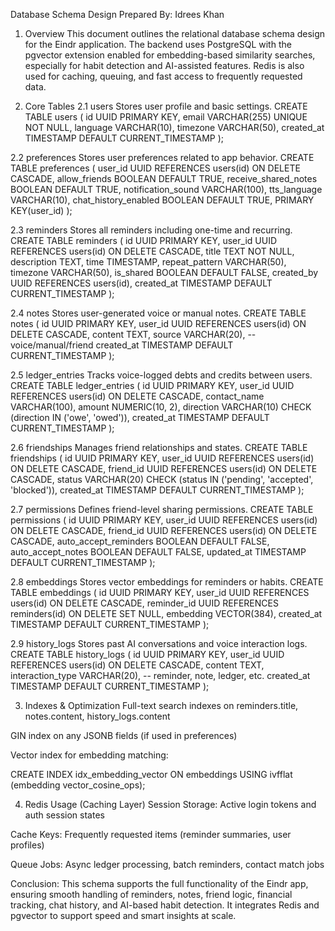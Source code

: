 Database Schema Design
Prepared By: Idrees Khan

1. Overview
This document outlines the relational database schema design for the Eindr application. The backend uses PostgreSQL with the pgvector extension enabled for embedding-based similarity searches, especially for habit detection and AI-assisted features. Redis is also used for caching, queuing, and fast access to frequently requested data.

2. Core Tables
2.1 users
Stores user profile and basic settings.
CREATE TABLE users (
 id UUID PRIMARY KEY,
 email VARCHAR(255) UNIQUE NOT NULL,
 language VARCHAR(10),
 timezone VARCHAR(50),
 created\_at TIMESTAMP DEFAULT CURRENT\_TIMESTAMP
);

2.2 preferences
Stores user preferences related to app behavior.
CREATE TABLE preferences (
 user\_id UUID REFERENCES users(id) ON DELETE CASCADE,
 allow\_friends BOOLEAN DEFAULT TRUE,
 receive\_shared\_notes BOOLEAN DEFAULT TRUE,
 notification\_sound VARCHAR(100),
 tts\_language VARCHAR(10),
 chat\_history\_enabled BOOLEAN DEFAULT TRUE,
 PRIMARY KEY(user\_id)
);

2.3 reminders
Stores all reminders including one-time and recurring.
CREATE TABLE reminders (
 id UUID PRIMARY KEY,
 user\_id UUID REFERENCES users(id) ON DELETE CASCADE,
 title TEXT NOT NULL,
 description TEXT,
 time TIMESTAMP,
 repeat\_pattern VARCHAR(50),
 timezone VARCHAR(50),
 is\_shared BOOLEAN DEFAULT FALSE,
 created\_by UUID REFERENCES users(id),
 created\_at TIMESTAMP DEFAULT CURRENT\_TIMESTAMP
);

2.4 notes
Stores user-generated voice or manual notes.
CREATE TABLE notes (
 id UUID PRIMARY KEY,
 user\_id UUID REFERENCES users(id) ON DELETE CASCADE,
 content TEXT,
 source VARCHAR(20), -- voice/manual/friend
 created\_at TIMESTAMP DEFAULT CURRENT\_TIMESTAMP
);

2.5 ledger\_entries
Tracks voice-logged debts and credits between users.
CREATE TABLE ledger\_entries (
 id UUID PRIMARY KEY,
 user\_id UUID REFERENCES users(id) ON DELETE CASCADE,
 contact\_name VARCHAR(100),
 amount NUMERIC(10, 2),
 direction VARCHAR(10) CHECK (direction IN ('owe', 'owed')),
 created\_at TIMESTAMP DEFAULT CURRENT\_TIMESTAMP
);

2.6 friendships
Manages friend relationships and states.
CREATE TABLE friendships (
 id UUID PRIMARY KEY,
 user\_id UUID REFERENCES users(id) ON DELETE CASCADE,
 friend\_id UUID REFERENCES users(id) ON DELETE CASCADE,
 status VARCHAR(20) CHECK (status IN ('pending', 'accepted', 'blocked')),
 created\_at TIMESTAMP DEFAULT CURRENT\_TIMESTAMP
);

2.7 permissions
Defines friend-level sharing permissions.
CREATE TABLE permissions (
 id UUID PRIMARY KEY,
 user\_id UUID REFERENCES users(id) ON DELETE CASCADE,
 friend\_id UUID REFERENCES users(id) ON DELETE CASCADE,
 auto\_accept\_reminders BOOLEAN DEFAULT FALSE,
 auto\_accept\_notes BOOLEAN DEFAULT FALSE,
 updated\_at TIMESTAMP DEFAULT CURRENT\_TIMESTAMP
);

2.8 embeddings
Stores vector embeddings for reminders or habits.
CREATE TABLE embeddings (
 id UUID PRIMARY KEY,
 user\_id UUID REFERENCES users(id) ON DELETE CASCADE,
 reminder\_id UUID REFERENCES reminders(id) ON DELETE SET NULL,
 embedding VECTOR(384),
 created\_at TIMESTAMP DEFAULT CURRENT\_TIMESTAMP
);

2.9 history\_logs
Stores past AI conversations and voice interaction logs.
CREATE TABLE history\_logs (
 id UUID PRIMARY KEY,
 user\_id UUID REFERENCES users(id) ON DELETE CASCADE,
 content TEXT,
 interaction\_type VARCHAR(20), -- reminder, note, ledger, etc.
 created\_at TIMESTAMP DEFAULT CURRENT\_TIMESTAMP
);


3. Indexes & Optimization
Full-text search indexes on reminders.title, notes.content, history\_logs.content

GIN index on any JSONB fields (if used in preferences)

Vector index for embedding matching:

CREATE INDEX idx\_embedding\_vector ON embeddings USING ivfflat (embedding vector\_cosine\_ops);


4. Redis Usage (Caching Layer)
Session Storage: Active login tokens and auth session states

Cache Keys: Frequently requested items (reminder summaries, user profiles)

Queue Jobs: Async ledger processing, batch reminders, contact match jobs


Conclusion:
This schema supports the full functionality of the Eindr app, ensuring smooth handling of reminders, notes, friend logic, financial tracking, chat history, and AI-based habit detection. It integrates Redis and pgvector to support speed and smart insights at scale.
